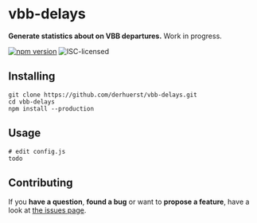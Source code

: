 # vbb-delays

**Generate statistics about on VBB departures.** Work in progress.

[![npm version](https://img.shields.io/npm/v/vbb-delays.svg)](https://www.npmjs.com/package/vbb-delays)
![ISC-licensed](https://img.shields.io/github/license/derhuerst/vbb-delays.svg)


## Installing

```shell
git clone https://github.com/derhuerst/vbb-delays.git
cd vbb-delays
npm install --production
```

## Usage

```shell
# edit config.js
todo
```


## Contributing

If you **have a question**, **found a bug** or want to **propose a feature**, have a look at [the issues page](https://github.com/derhuerst/vbb-delays/issues).
